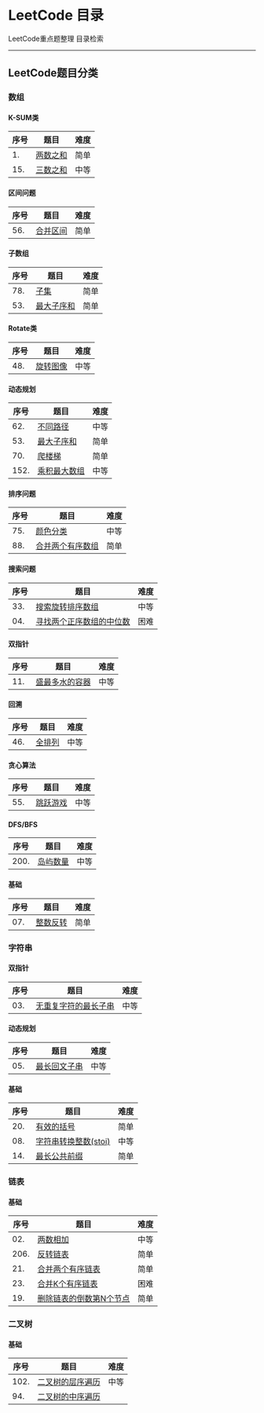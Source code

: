 # LeetCode 目录

LeetCode重点题整理  目录检索

---

## LeetCode题目分类

### 数组

#### K-SUM类

| 序号 | 题目                                                         | 难度 |
| ---- | ------------------------------------------------------------ | ---- |
| 1.   | [两数之和](https://github.com/Cynicsss/LeetCode/blob/master/%E6%95%B0%E7%BB%84/01two-sum.cpp) | 简单 |
| 15.  | [三数之和](https://github.com/Cynicsss/LeetCode/blob/master/%E6%95%B0%E7%BB%84/15-3sum.cpp) | 中等 |



#### 区间问题

| 序号 | 题目                                                         | 难度 |
| ---- | ------------------------------------------------------------ | ---- |
| 56.  | [合并区间](https://github.com/Cynicsss/LeetCode/blob/master/%E6%95%B0%E7%BB%84/56-merge-intervals.cpp) | 简单 |



#### 子数组

| 序号 | 题目                                                         | 难度 |
| ---- | ------------------------------------------------------------ | ---- |
| 78.  | [子集](https://github.com/Cynicsss/LeetCode/blob/master/%E6%95%B0%E7%BB%84/78-subsets.cpp) | 简单 |
| 53.  | [最大子序和](https://github.com/Cynicsss/LeetCode/blob/master/%E6%95%B0%E7%BB%84/53-maximum-subarray.cpp) | 简单 |



#### Rotate类

| 序号 | 题目                                                         | 难度 |
| ---- | ------------------------------------------------------------ | ---- |
| 48.  | [旋转图像](https://github.com/Cynicsss/LeetCode/blob/master/%E6%95%B0%E7%BB%84/48-rotate-image.cpp) | 中等 |



#### 动态规划

| 序号 | 题目                                                         | 难度 |
| ---- | ------------------------------------------------------------ | ---- |
| 62.  | [不同路径](https://github.com/Cynicsss/LeetCode/blob/master/%E6%95%B0%E7%BB%84/62-unique-paths.cpp) | 中等 |
| 53.  | [最大子序和](https://github.com/Cynicsss/LeetCode/blob/master/%E6%95%B0%E7%BB%84/53-maximum-subarray.cpp) | 简单 |
| 70.  | [爬楼梯](https://github.com/Cynicsss/LeetCode/blob/master/%E6%95%B0%E7%BB%84/70-climbing-stairs.cpp) | 简单 |
| 152. | [乘积最大数组](https://github.com/Cynicsss/LeetCode/blob/master/%E6%95%B0%E7%BB%84/152-maximum-product-subarray.cpp) | 中等 |



#### 排序问题

| 序号 | 题目                                                         | 难度 |
| ---- | ------------------------------------------------------------ | ---- |
| 75.  | [颜色分类](https://github.com/Cynicsss/LeetCode/blob/master/%E6%95%B0%E7%BB%84/75-sort-colors.cpp) | 中等 |
| 88.  | [合并两个有序数组](https://github.com/Cynicsss/LeetCode/blob/master/%E6%95%B0%E7%BB%84/88-merge-sorted-array.cpp) | 简单 |



#### 搜索问题

| 序号 | 题目                                                         | 难度 |
| ---- | ------------------------------------------------------------ | ---- |
| 33.  | [搜索旋转排序数组](https://github.com/Cynicsss/LeetCode/blob/master/%E6%95%B0%E7%BB%84/33-search-in-rotated-sorted-array.cpp) | 中等 |
| 04.  | [寻找两个正序数组的中位数](https://github.com/Cynicsss/LeetCode/blob/master/%E6%95%B0%E7%BB%84/04-median-of-two-sorted-arrays.cpp) | 困难 |



#### 双指针

| 序号 | 题目                                                         | 难度 |
| ---- | ------------------------------------------------------------ | ---- |
| 11.  | [盛最多水的容器](https://github.com/Cynicsss/LeetCode/blob/master/%E6%95%B0%E7%BB%84/11-container-with-most-water.cpp) | 中等 |



#### 回溯

| 序号 | 题目                                                         | 难度 |
| ---- | ------------------------------------------------------------ | ---- |
| 46.  | [全排列](https://github.com/Cynicsss/LeetCode/blob/master/%E6%95%B0%E7%BB%84/46-permutations.cpp) | 中等 |



#### 贪心算法

| 序号 | 题目                                                         | 难度 |
| ---- | ------------------------------------------------------------ | ---- |
| 55.  | [跳跃游戏](https://github.com/Cynicsss/LeetCode/blob/master/%E6%95%B0%E7%BB%84/55-jump-game.cpp) | 中等 |



#### DFS/BFS

| 序号 | 题目                                                         | 难度 |
| ---- | ------------------------------------------------------------ | ---- |
| 200. | [岛屿数量](https://github.com/Cynicsss/LeetCode/blob/master/%E6%95%B0%E7%BB%84/200-number-of-islands.cpp) | 中等 |





#### 基础

| 序号 | 题目                                                         | 难度 |
| ---- | ------------------------------------------------------------ | ---- |
| 07.  | [整数反转](https://github.com/Cynicsss/LeetCode/blob/master/%E6%95%B0%E7%BB%84/07-reverse-integer.cpp) | 简单 |



### 字符串

#### 双指针

| 序号 | 题目                                                         | 难度 |
| ---- | ------------------------------------------------------------ | ---- |
| 03.  | [无重复字符的最长子串](https://github.com/Cynicsss/LeetCode/blob/master/%E5%AD%97%E7%AC%A6%E4%B8%B2/03-longest-substring-without-repeating-characters.cpp) | 中等 |

#### 动态规划

| 序号 | 题目                                                         | 难度 |
| ---- | ------------------------------------------------------------ | ---- |
| 05.  | [最长回文子串](https://github.com/Cynicsss/LeetCode/blob/master/%E5%AD%97%E7%AC%A6%E4%B8%B2/05-longest-palindromic-substring.cpp) | 中等 |



#### 基础

| 序号 | 题目                                                         | 难度 |
| ---- | ------------------------------------------------------------ | ---- |
| 20.  | [有效的括号](https://github.com/Cynicsss/LeetCode/blob/master/%E5%AD%97%E7%AC%A6%E4%B8%B2/20-valid-parentheses.cpp) | 简单 |
| 08.  | [字符串转换整数(stoi)](https://github.com/Cynicsss/LeetCode/blob/master/%E5%AD%97%E7%AC%A6%E4%B8%B2/08-string-to-integer-atoi.cpp) | 中等 |
| 14.  | [最长公共前缀](https://github.com/Cynicsss/LeetCode/blob/master/%E5%AD%97%E7%AC%A6%E4%B8%B2/14-longest-common-prefix.cpp) | 简单 |



### 链表

#### 基础

| 序号 | 题目                                                         | 难度 |
| ---- | ------------------------------------------------------------ | ---- |
| 02.  | [两数相加](https://github.com/Cynicsss/LeetCode/blob/master/%E9%93%BE%E8%A1%A8/02-add-two-numbers.cpp) | 中等 |
| 206. | [反转链表](https://github.com/Cynicsss/LeetCode/blob/master/%E9%93%BE%E8%A1%A8/206-reverse-linked-list.cpp) | 简单 |
| 21.  | [合并两个有序链表](https://github.com/Cynicsss/LeetCode/blob/master/%E9%93%BE%E8%A1%A8/21-merge-two-sorted-lists.cpp) | 简单 |
| 23.  | [合并K个有序链表](https://github.com/Cynicsss/LeetCode/blob/master/%E9%93%BE%E8%A1%A8/23-merge-k-sorted-lists.cpp) | 困难 |
| 19.  | [删除链表的倒数第N个节点](https://github.com/Cynicsss/LeetCode/blob/master/%E9%93%BE%E8%A1%A8/19-remove-nth-node-from-end-of-list.cpp) | 简单 |



### 二叉树

#### 基础

| 序号 | 题目                                                         | 难度 |
| ---- | ------------------------------------------------------------ | ---- |
| 102. | [二叉树的层序遍历](https://github.com/Cynicsss/LeetCode/blob/master/%E4%BA%8C%E5%8F%89%E6%A0%91/102-binary-tree-level-order-traversal.cpp) | 中等 |
| 94.  | [二叉树的中序遍历]()                                         |      |